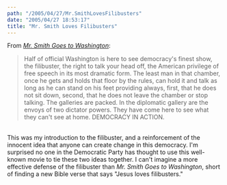 ```yaml
---
path: "/2005/04/27/Mr.SmithLovesFilibusters" 
date: "2005/04/27 18:53:17" 
title: "Mr. Smith Loves Filibusters" 
---
```

From <cite><a href="http://www.filmsite.org/mrsm3.html">Mr. Smith Goes to Washington</a></cite>:<br><blockquote>Half of official Washington is here to see democracy's finest show, the filibuster, the right to talk your head off, the American privilege of free speech in its most dramatic form. The least man in that chamber, once he gets and holds that floor by the rules, can hold it and talk as long as he can stand on his feet providing always, first, that he does not sit down, second, that he does not leave the chamber or stop talking. The galleries are packed. In the diplomatic gallery are the envoys of two dictator powers. They have come here to see what they can't see at home. DEMOCRACY IN ACTION.</blockquote><br>This was my introduction to the filibuster, and a reinforcement of the innocent idea that anyone can create change in this democracy. I'm surprised no one in the Democratic Party has thought to use this well-known movie to tie these two ideas together. I can't imagine a more effective defense of the filibuster than <cite>Mr. Smith Goes to Washington</cite>, short of finding a new Bible verse that says "Jesus loves filibusters."